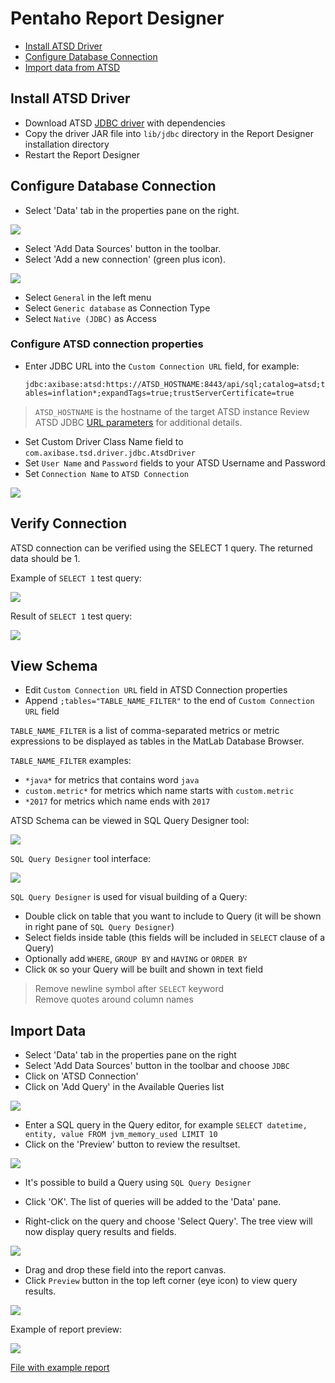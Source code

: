 # Pentaho Report Designer

- [Install ATSD Driver](#install-atsd-driver)
- [Configure Database Connection](#configure-database-connection)
- [Import data from ATSD](#import-data-from-atsd)

## Install ATSD Driver

- Download ATSD [JDBC driver](https://github.com/axibase/atsd-jdbc/releases) with dependencies
- Copy the driver JAR file into `lib/jdbc` directory in the Report Designer installation directory
- Restart the Report Designer

## Configure Database Connection

- Select 'Data' tab in the properties pane on the right.

![](resources/data_pane.png)

- Select 'Add Data Sources' button in the toolbar.
- Select 'Add a new connection' (green plus icon).

![](resources/new_connection.png)

- Select `General` in the left menu
- Select `Generic database` as Connection Type
- Select `Native (JDBC)` as Access

### Configure ATSD connection properties

- Enter JDBC URL into the `Custom Connection URL` field, for example:

  `jdbc:axibase:atsd:https://ATSD_HOSTNAME:8443/api/sql;catalog=atsd;tables=inflation*;expandTags=true;trustServerCertificate=true`

> `ATSD_HOSTNAME` is the hostname of the target ATSD instance
> Review ATSD JDBC [URL parameters](https://github.com/axibase/atsd-jdbc/blob/master/README.md) for additional details.

- Set Custom Driver Class Name field to `com.axibase.tsd.driver.jdbc.AtsdDriver`
- Set `User Name` and `Password` fields to your ATSD Username and Password
- Set `Connection Name` to `ATSD Connection`

![](resources/atsd_connection.png)

## Verify Connection

ATSD connection can be verified using the SELECT 1 query. The returned data should be 1.

Example of `SELECT 1` test query:

![](resources/select_1.png)

Result of `SELECT 1` test query:

![](resources/select_1_preview.png)

## View Schema

- Edit `Custom Connection URL` field in ATSD Connection properties
- Append `;tables="TABLE_NAME_FILTER"` to the end of `Custom Connection URL` field

`TABLE_NAME_FILTER` is a list of comma-separated metrics or metric expressions to be displayed as tables in the MatLab Database Browser.

`TABLE_NAME_FILTER` examples:
- `*java*` for metrics that contains word `java`
- `custom.metric*` for metrics which name starts with `custom.metric`
- `*2017` for metrics which name ends with `2017`

ATSD Schema can be viewed in SQL Query Designer tool:

![](resources/query_text.png)

`SQL Query Designer` tool interface:

![](resources/sql_query_designer.png)

`SQL Query Designer` is used for visual building of a Query:

- Double click on table that you want to include to Query (it will be shown in right pane of `SQL Query Designer`)
- Select fields inside table (this fields will be included in `SELECT` clause of a Query)
- Optionally add `WHERE`, `GROUP BY` and `HAVING` or `ORDER BY`
- Click `OK` so your Query will be built and shown in text field
> Remove newline symbol after `SELECT` keyword  
> Remove quotes around column names

## Import Data

- Select 'Data' tab in the properties pane on the right
- Select 'Add Data Sources' button in the toolbar and choose `JDBC`
- Click on 'ATSD Connection'
- Click on 'Add Query' in the Available Queries list

![](resources/add_query.png)

- Enter a SQL query in the Query editor, for example `SELECT datetime, entity, value FROM jvm_memory_used LIMIT 10`
- Click on the 'Preview' button to review the resultset.

![](resources/preview.png)

- It's possible to build a Query using `SQL Query Designer`

- Click 'OK'. The list of queries will be added to the 'Data' pane.
- Right-click on the query and choose 'Select Query'. The tree view will now display query results and fields.

![](resources/data_pane_updated.png)

- Drag and drop these field into the report canvas.
- Click `Preview` button in the top left corner (eye icon) to view query results.

![](resources/report.png)

Example of report preview:

![](resources/report_preview.png)

[File with example report](resources/report.prpt)
